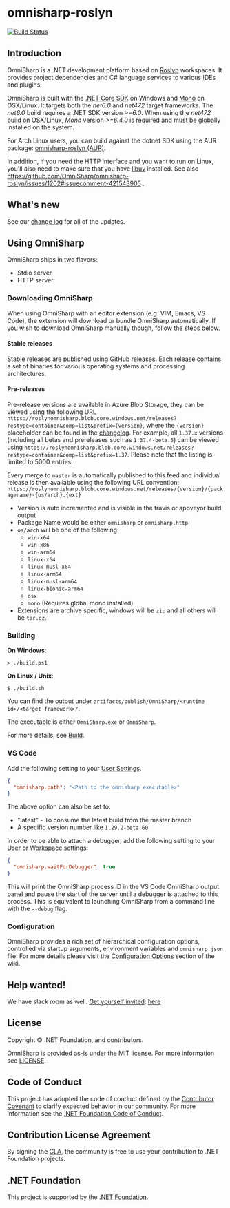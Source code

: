 # omnisharp-roslyn

[![Build Status](https://dev.azure.com/omnisharp/Builds/_apis/build/status/OmniSharp.omnisharp-roslyn?branchName=master)](https://dev.azure.com/omnisharp/Builds/_build/latest?definitionId=2&branchName=master)

## Introduction

OmniSharp is a .NET development platform based on [Roslyn](https://github.com/dotnet/roslyn) workspaces. It provides project dependencies and C# language services to various IDEs and plugins.

OmniSharp is built with the [.NET Core SDK](https://dot.net/) on Windows and [Mono](http://www.mono-project.com/) on OSX/Linux. It targets both the _net6.0_ and _net472_ target frameworks. The _net6.0_ build requires a .NET SDK version _>=6.0_. When using the _net472_ build on OSX/Linux, _Mono_ version _>=6.4.0_ is required and must be globally installed on the system.

For Arch Linux users, you can build against the dotnet SDK using the AUR package: [omnisharp-roslyn (AUR)](https://aur.archlinux.org/packages/omnisharp-roslyn).

In addition, if you need the HTTP interface and you want to run on Linux, you'll also need to make sure that you have [libuv](http://libuv.org) installed. See also https://github.com/OmniSharp/omnisharp-roslyn/issues/1202#issuecomment-421543905 .

## What's new

See our [change log](https://github.com/OmniSharp/omnisharp-roslyn/blob/master/CHANGELOG.md) for all of the updates.

## Using OmniSharp

OmniSharp ships in two flavors:

-   Stdio server
-   HTTP server

### Downloading OmniSharp

When using OmniSharp with an editor extension (e.g. VIM, Emacs, VS Code), the extension will download or bundle OmniSharp automatically. If you wish to download OmniSharp manually though, follow the steps below.

#### Stable releases

Stable releases are published using [GitHub releases](https://github.com/OmniSharp/omnisharp-roslyn/releases). Each release contains a set of binaries for various operating systems and processing architectures.

#### Pre-releases

Pre-release versions are available in Azure Blob Storage, they can be viewed using the following URL `https://roslynomnisharp.blob.core.windows.net/releases?restype=container&comp=list&prefix={version}`, where the `{version}` placeholder can be found in the [changelog](https://github.com/OmniSharp/omnisharp-roslyn/blob/master/CHANGELOG.md). For example, all `1.37.x` versions (including all betas and prereleases such as `1.37.4-beta.5`) can be viewed using `https://roslynomnisharp.blob.core.windows.net/releases?restype=container&comp=list&prefix=1.37`. Please note that the listing is limited to 5000 entries.

Every merge to `master` is automatically published to this feed and individual release is then available using the following URL convention:
`https://roslynomnisharp.blob.core.windows.net/releases/{version}/{packagename}-{os/arch}.{ext}`

-   Version is auto incremented and is visible in the travis or appveyor build output
-   Package Name would be either `omnisharp` or `omnisharp.http`
-   `os/arch` will be one of the following:
    -   `win-x64`
    -   `win-x86`
    -   `win-arm64`
    -   `linux-x64`
    -   `linux-musl-x64`
    -   `linux-arm64`
    -   `linux-musl-arm64`
    -   `linux-bionic-arm64`
    -   `osx`
    -   `mono` (Requires global mono installed)
-   Extensions are archive specific, windows will be `zip` and all others will be `tar.gz`.

### Building

**On Windows**:

```
> ./build.ps1
```

**On Linux / Unix**:

```
$ ./build.sh
```

You can find the output under `artifacts/publish/OmniSharp/<runtime id>/<target framework>/`.

The executable is either `OmniSharp.exe` or `OmniSharp`.

For more details, see [Build](https://github.com/OmniSharp/omnisharp-roslyn/blob/master/BUILD.md).

### VS Code

Add the following setting to your [User Settings](https://code.visualstudio.com/Docs/customization/userandworkspace).

```JSON
{
  "omnisharp.path": "<Path to the omnisharp executable>"
}
```

The above option can also be set to:

-   "latest" - To consume the latest build from the master branch
-   A specific version number like `1.29.2-beta.60`

In order to be able to attach a debugger, add the following setting to your [User or Workspace settings](https://code.visualstudio.com/Docs/customization/userandworkspace):

```JSON
{
  "omnisharp.waitForDebugger": true
}
```

This will print the OmniSharp process ID in the VS Code OmniSharp output panel and pause the start of the server until a debugger is attached to this process. This is equivalent to launching OmniSharp from a command line with the `--debug` flag.

### Configuration

OmniSharp provides a rich set of hierarchical configuration options, controlled via startup arguments, environment variables and `omnisharp.json` file. For more details please visit the [Configuration Options](https://github.com/OmniSharp/omnisharp-roslyn/wiki/Configuration-Options) section of the wiki.

## Help wanted!

We have slack room as well. [Get yourself invited](https://omnisharp.herokuapp.com/): [here](https://omnisharp.herokuapp.com/)

## License

Copyright © .NET Foundation, and contributors.

OmniSharp is provided as-is under the MIT license. For more information see [LICENSE](https://github.com/OmniSharp/omnisharp-roslyn/blob/master/license.md).

## Code of Conduct

This project has adopted the code of conduct defined by the [Contributor Covenant](http://contributor-covenant.org/)
to clarify expected behavior in our community.
For more information see the [.NET Foundation Code of Conduct](http://www.dotnetfoundation.org/code-of-conduct).

## Contribution License Agreement

By signing the [CLA](https://cla.dotnetfoundation.org/OmniSharp/omnisharp-roslyn), the community is free to use your contribution to .NET Foundation projects.

## .NET Foundation

This project is supported by the [.NET Foundation](http://www.dotnetfoundation.org).
